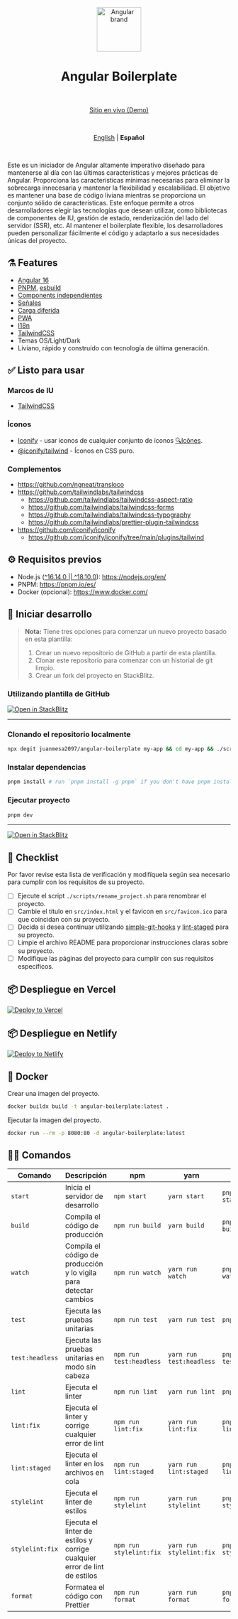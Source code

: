 <p align="center">
  <img src="https://api.iconify.design/logos:angular-icon.svg" alt="Angular brand" width="100" height="100"/>
</p>

<h1 align="center">Angular Boilerplate</h1>

<br>

<p align='center'>
  <a href="https://angularboilerplate.vercel.app/">Sitio en vivo (Demo)</a>
</p>

<br>

<p align='center'>
  <a href="https://github.com/juanmesa2097/angular-boilerplate/blob/main/README.md">English</a> |
  <strong>Español</strong> 
</p>

<br>

Este es un iniciador de Angular altamente imperativo diseñado para mantenerse al día con las últimas características y mejores prácticas de Angular. Proporciona las características mínimas necesarias para eliminar la sobrecarga innecesaria y mantener la flexibilidad y escalabilidad. El objetivo es mantener una base de código liviana mientras se proporciona un conjunto sólido de características. Este enfoque permite a otros desarrolladores elegir las tecnologías que desean utilizar, como bibliotecas de componentes de IU, gestión de estado, renderización del lado del servidor (SSR), etc. Al mantener el boilerplate flexible, los desarrolladores pueden personalizar fácilmente el código y adaptarlo a sus necesidades únicas del proyecto.

## ⚗️ Features

- [Angular 16](https://angular.io/docs)
- [PNPM](https://pnpm.io/), [esbuild](https://esbuild.github.io/)
- [Components independientes](https://angular.io/guide/standalone-components)
- [Señales](https://angular.io/guide/signals)
- [Carga diferida](https://angular.io/guide/lazy-loading-ngmodules)
- [PWA](https://angular.io/guide/service-worker-getting-started)
- [I18n](https://ngneat.github.io/transloco/)
- [TailwindCSS](https://tailwindcss.com/)
- Temas OS/Light/Dark
- Liviano, rápido y construído con tecnología de última generación.

## ✅ Listo para usar

### Marcos de IU

- [TailwindCSS](https://tailwindcss.com/)

### Íconos

- [Iconify](https://iconify.design) - usar íconos de cualquier conjunto de íconos [🔍Icônes](https://icones.netlify.app/).
- [@iconify/tailwind](https://docs.iconify.design/usage/css/tailwind/) - Íconos en CSS puro.

### Complementos

- <https://github.com/ngneat/transloco>
- <https://github.com/tailwindlabs/tailwindcss>
  - <https://github.com/tailwindlabs/tailwindcss-aspect-ratio>
  - <https://github.com/tailwindlabs/tailwindcss-forms>
  - <https://github.com/tailwindlabs/tailwindcss-typography>
  - <https://github.com/tailwindlabs/prettier-plugin-tailwindcss>
- <https://github.com/iconify/iconify>
  - <https://github.com/iconify/iconify/tree/main/plugins/tailwind>

## ⚙ Requisitos previos

- Node.js ([^16.14.0 || ^18.10.0](https://angular.io/guide/versions)): <https://nodejs.org/en/>
- PNPM: <https://pnpm.io/es/>
- Docker (opcional): <https://www.docker.com/>

## 🏹 Iniciar desarrollo

> **Nota:**
> Tiene tres opciones para comenzar un nuevo proyecto basado en esta plantilla:
>
> 1. Crear un nuevo repositorio de GitHub a partir de esta plantilla.
> 2. Clonar este repositorio para comenzar con un historial de git limpio.
> 3. Crear un fork del proyecto en StackBlitz.

### Utilizando plantilla de GitHub

[![Open in StackBlitz](https://developer.stackblitz.com/img/open_in_stackblitz.svg)](https://stackblitz.com/fork/github/juanmesa2097/angular-boilerplate)

---

### Clonando el repositorio localmente

```sh
npx degit juanmesa2097/angular-boilerplate my-app && cd my-app && ./scripts/rename_project.sh my-app
```

### Instalar dependencias

```sh
pnpm install # run `pnpm install -g pnpm` if you don't have pnpm installed
```

### Ejecutar proyecto

```sh
pnpm dev
```

---

[![Open in StackBlitz](https://developer.stackblitz.com/img/open_in_stackblitz.svg)](https://analogjs.org/new)

## 📝 Checklist

Por favor revise esta lista de verificación y modifíquela según sea necesario para cumplir con los requisitos de su proyecto.

- [ ] Ejecute el script `./scripts/rename_project.sh` para renombrar el proyecto.
- [ ] Cambie el título en `src/index.html` y el favicon en `src/favicon.ico` para que coincidan con su proyecto.
- [ ] Decida si desea continuar utilizando [simple-git-hooks](https://github.com/toplenboren/simple-git-hooks) y [lint-staged](https://github.com/okonet/lint-staged) para su proyecto.
- [ ] Limpie el archivo README para proporcionar instrucciones claras sobre su proyecto.
- [ ] Modifique las páginas del proyecto para cumplir con sus requisitos específicos.

## 📦 Despliegue en Vercel

[![Deploy to Vercel](https://vercel.com/button)](https://vercel.com/new/clone?repository-url=https://github.com/juanmesa2097/angular-boilerplate)

## 📦 Despliegue en Netlify

[![Deploy to Netlify](https://www.netlify.com/img/deploy/button.svg)](https://app.netlify.com/start/deploy?repository=https://github.com/juanmesa2097/angular-boilerplate)

## 🐳 Docker

Crear una imagen del proyecto.

```sh
docker buildx build -t angular-boilerplate:latest .
```

Ejecutar la imagen del proyecto.

```sh
docker run --rm -p 8080:80 -d angular-boilerplate:latest
```

## 🧙‍♂️ Comandos

| Comando         | Descripción                                                               | npm                     | yarn                     | pnpm                     |
| --------------- | ------------------------------------------------------------------------- | ----------------------- | ------------------------ | ------------------------ |
| `start`         | Inicia el servidor de desarrollo                                          | `npm start`             | `yarn start`             | `pnpm run start`         |
| `build`         | Compila el código de producción                                           | `npm run build`         | `yarn build`             | `pnpm run build`         |
| `watch`         | Compila el código de producción y lo vigila para detectar cambios         | `npm run watch`         | `yarn run watch`         | `pnpm run watch`         |
| `test`          | Ejecuta las pruebas unitarias                                             | `npm run test`          | `yarn run test`          | `pnpm run test`          |
| `test:headless` | Ejecuta las pruebas unitarias en modo sin cabeza                          | `npm run test:headless` | `yarn run test:headless` | `pnpm run test:headless` |
| `lint`          | Ejecuta el linter                                                         | `npm run lint`          | `yarn run lint`          | `pnpm run lint`          |
| `lint:fix`      | Ejecuta el linter y corrige cualquier error de lint                       | `npm run lint:fix`      | `yarn run lint:fix`      | `pnpm run lint:fix`      |
| `lint:staged`   | Ejecuta el linter en los archivos en cola                                 | `npm run lint:staged`   | `yarn run lint:staged`   | `pnpm run lint:staged`   |
| `stylelint`     | Ejecuta el linter de estilos                                              | `npm run stylelint`     | `yarn run stylelint`     | `pnpm run stylelint`     |
| `stylelint:fix` | Ejecuta el linter de estilos y corrige cualquier error de lint de estilos | `npm run stylelint:fix` | `yarn run stylelint:fix` | `pnpm run stylelint:fix` |
| `format`        | Formatea el código con Prettier                                           | `npm run format`        | `yarn run format`        | `pnpm run format`        |
